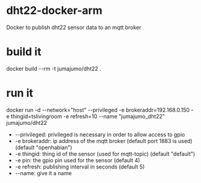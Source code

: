 # dht22-docker-arm
Docker to publish dht22 sensor data to an mqtt broker

# build it 
docker build --rm -t jumajumo/dht22 .

# run it
docker run -d --network="host" --privileged -e brokeraddr=192.168.0.150 -e thingid=tslivingroom -e refresh=10 --name "jumajumo_dht22" jumajumo/dht22 

- --privileged: privileged is necessary in order to allow access to gpio
- -e brokeraddr: ip address of the mqtt broker (default port 1883 is used) (default "openhabian")
- -e thingid: thing id of the sensor (used for mqtt-topic) (default "default")
- -e pin: the gpio pin used for the sensor (default 4)
- -e refresh: publishing interval in seconds (default 5)
- --name: give it a name
